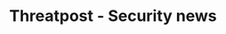 ---
description: 安全界的最新动态。
layout: post
results:
- artistId: 1102221463
  version: '1.0'
  primaryGenreName: News
  genreIds:
  - '6009'
  - '6017'
  artworkUrl60: https://is5-ssl.mzstatic.com/image/thumb/Purple71/v4/cc/5b/50/cc5b5060-8c4b-840d-3f48-6402457a4bab/source/60x60bb.jpg
  minimumOsVersion: '9.2'
  appletvScreenshotUrls: &a []
  sellerName: Nami Shah
  supportedDevices:
  - iPad2Wifi
  - iPad23G
  - iPhone4S
  - iPadThirdGen
  - iPadThirdGen4G
  - iPhone5
  - iPodTouchFifthGen
  - iPadFourthGen
  - iPadFourthGen4G
  - iPadMini
  - iPadMini4G
  - iPhone5c
  - iPhone5s
  - iPhone6
  - iPhone6Plus
  - iPodTouchSixthGen
  genres:
  - 新闻
  - 教育
  currentVersionReleaseDate: '2016-08-19T19:26:47Z'
  trackName: Threatpost - Security news
  isVppDeviceBasedLicensingEnabled: true
  description: 'Threatpost | The first stop for security news.


    This app retrieves RSS feed from www.threatpost.com/feed and displays
    this content. You have the option to open the article, save the URL locally
    or to filter according to some categories.'
  price: 0
  trackId: 1145537854
  releaseDate: '2016-08-19T19:26:47Z'
  advisories: *a
  screenshotUrls:
  - http://a3.mzstatic.com/us/r30/Purple62/v4/5b/17/8c/5b178c8b-975c-c975-d028-d74a298d0f6c/screen696x696.jpeg
  - http://a3.mzstatic.com/us/r30/Purple62/v4/42/db/3b/42db3be5-0732-8191-6210-b2ae058c0b8f/screen696x696.jpeg
  - http://a5.mzstatic.com/us/r30/Purple71/v4/91/f5/ef/91f5efa7-4c15-6869-7c62-1fc0bf9d2df6/screen696x696.jpeg
  - http://a4.mzstatic.com/us/r30/Purple71/v4/2c/62/13/2c6213c2-09ab-9303-8e2d-44423ca4f17d/screen696x696.jpeg
  - http://a2.mzstatic.com/us/r30/Purple22/v4/48/35/6c/48356cb2-612f-3467-bd93-62a19b8e191f/screen696x696.jpeg
  artistViewUrl: https://itunes.apple.com/cn/developer/nami-shah/id1102221463?uo=4
  primaryGenreId: 6009
  kind: software
  fileSizeBytes: '5537665'
  bundleId: com.shahnami.ios.threatpost
  trackContentRating: 4+
  trackCensoredName: Threatpost - Security news
  contentAdvisoryRating: 4+
  isGameCenterEnabled: false
  artistName: Nami Shah
  languageCodesISO2A:
  - EN
  features: *a
  wrapperType: software
  artworkUrl512: https://is5-ssl.mzstatic.com/image/thumb/Purple71/v4/cc/5b/50/cc5b5060-8c4b-840d-3f48-6402457a4bab/source/512x512bb.jpg
  artworkUrl100: https://is5-ssl.mzstatic.com/image/thumb/Purple71/v4/cc/5b/50/cc5b5060-8c4b-840d-3f48-6402457a4bab/source/100x100bb.jpg
  trackViewUrl: https://geo.itunes.apple.com/cn/app/threatpost-security-news/id1145537854?mt=8&uo=4
  formattedPrice: 免费
  currency: CNY
  ipadScreenshotUrls: *a
category: 新闻
tags: tag1
resultCount: 1
title: Threatpost - Security news

---